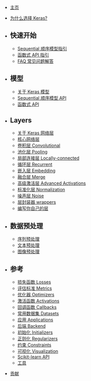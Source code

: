 - [主页](/docs/keras)
    
- [为什么选择 Keras?](/docs/keras/why-use-keras)

- ## 快速开始
    - [Sequential 顺序模型指引](/docs/keras/getting-started/sequential-model-guide)
    - [函数式 API 指引](/docs/keras/getting-started/functional-api-guide)
    - [FAQ 常见问题解答](/docs/keras/getting-started/faq)

- ## 模型
    - [关于 Keras 模型](/docs/keras/models/about-keras-models)
    - [Sequential 顺序模型 API](/docs/keras/models/sequential)
    - [函数式 API](/docs/keras/models/model)

- ## Layers
    - [关于 Keras 网络层](/docs/keras/layers/about-keras-layers)
    - [核心网络层](/docs/keras/layers/core)
    - [卷积层 Convolutional](/docs/keras/layers/convolutional)
    - [池化层 Pooling](/docs/keras/layers/pooling)
    - [局部连接层 Locally-connected](/docs/keras/layers/local)
    - [循环层 Recurrent](/docs/keras/layers/recurrent)
    - [嵌入层 Embedding](/docs/keras/layers/embeddings)
    - [融合层 Merge](/docs/keras/layers/merge)
    - [高级激活层 Advanced Activations](/docs/keras/layers/advanced-activations)
    - [标准化层 Normalization](/docs/keras/layers/normalization)
    - [噪声层 Noise](/docs/keras/layers/noise)
    - [层封装器 wrappers](/docs/keras/layers/wrappers)
    - [编写你自己的层](/docs/keras/layers/writing-your-own-keras-layers)

- ## 数据预处理
    - [序列预处理](/docs/keras/preprocessing/sequence)
    - [文本预处理](/docs/keras/preprocessing/text)
    - [图像预处理](/docs/keras/preprocessing/image)
      
- ## 参考
    - [损失函数 Losses](/docs/keras/losses)
    - [评估标准 Metrics](/docs/keras/metrics)
    - [优化器 Optimizers](/docs/keras/optimizers)
    - [激活函数 Activations](/docs/keras/activations)
    - [回调函数 Callbacks](/docs/keras/callbacks)
    - [常用数据集 Datasets](/docs/keras/datasets)
    - [应用 Applications](/docs/keras/applications)
    - [后端 Backend](/docs/keras/backend)
    - [初始化 Initializers](/docs/keras/initializers)
    - [正则化 Regularizers](/docs/keras/regularizers)
    - [约束 Constraints](/docs/keras/constraints)
    - [可视化 Visualization](/docs/keras/visualization)
    - [Scikit-learn API](/docs/keras/scikit-learn-api)
    - [工具](/docs/keras/utils)

- [贡献](/docs/keras/contributing)